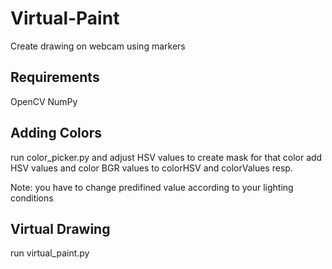 # Virtual-Paint
Create drawing on webcam using markers

## Requirements
OpenCV
NumPy

## Adding Colors
run color_picker.py and adjust HSV values to create mask for that color
add HSV values and color BGR values to colorHSV and colorValues resp.

Note: you have to change predifined value according to your lighting conditions

## Virtual Drawing
run virtual_paint.py